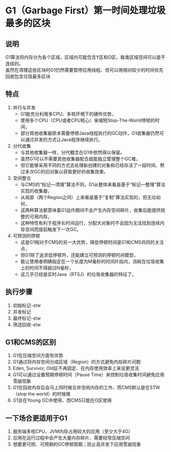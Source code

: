 # G1（Garbage First）第一时间处理垃圾最多的区块

## 说明
G1算法将内存分为各个区域，区域内可能包含Y区和O区，每类区域空间可以是不连续的。  
虽然在清理这些区块时G1仍然需要暂停应用线程、但可以用相对较少的时间优先回收包含垃圾最多区块

## 特点
1. 并行与并发
   + G1能充分利用多CPU、多核环境下的硬件优势，
   + 使用多个CPU（CPU或者CPU核心）来缩短Stop-The-World停顿的时间，
   + 部分其他收集器原本需要停顿Java线程执行的GC动作，G1收集器仍然可以通过并发的方式让Java程序继续执行。
2. 分代收集
   + 与其他收集器一样，分代概念在G1中依然得以保留。
   + 虽然G1可以不需要其他收集器配合就能独立管理整个GC堆，
   + 但它能够采用不同的方式去处理新创建的对象和已经存活了一段时间、熬过多次GC的旧对象以获取更好的收集效果。
3. 空间整合
   + 与CMS的“标记—清理”算法不同，G1从整体来看是基于“标记—整理”算法实现的收集器，
   + 从局部（两个Region之间）上来看是基于“复制”算法实现的，但无论如何，
   + 这两种算法都意味着G1运作期间不会产生内存空间碎片，收集后能提供规整的可用内存。
   + 这种特性有利于程序长时间运行，分配大对象时不会因为无法找到连续内存空间而提前触发下一次GC。
4. 可预测的停顿
   + 这是G1相对于CMS的另一大优势，降低停顿时间是G1和CMS共同的关注点，
   + 但G1除了追求低停顿外，还能建立可预测的停顿时间模型，
   + 能让使用者明确指定在一个长度为M毫秒的时间片段内，消耗在垃圾收集上的时间不得超过N毫秒，
   + 这几乎已经是实时Java（RTSJ）的垃圾收集器的特征了。   


## 执行步骤
1. 初始标记-stw
2. 并发标记
3. 最终标记-stw
4. 筛选回收-stw


## G1和CMS的区别
1. G1在压缩空间方面有优势
2. G1通过将内存空间分成区域（Region）的方式避免内存碎片问题
3. Eden, Survivor, Old区不再固定、在内存使用效率上来说更灵活
4. G1可以通过设置预期停顿时间（Pause Time）来控制垃圾收集时间避免应用雪崩现象
5. G1在回收内存后会马上同时做合并空闲内存的工作、而CMS默认是在STW（stop the world）的时候做
6. G1会在Young GC中使用、而CMS只能在O区使用

## 一下场合更适用于G1
1. 服务端多核CPU、JVM内存占用较大的应用（至少大于4G）
2. 应用在运行过程中会产生大量内存碎片、需要经常压缩空间
3. 想要更可控、可预期的GC停顿周期；防止高并发下应用雪崩现象

